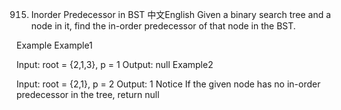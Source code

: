 915. Inorder Predecessor in BST
中文English
Given a binary search tree and a node in it, find the in-order predecessor of that node in the BST.

Example
Example1

Input: root = {2,1,3}, p = 1
Output: null
Example2

Input: root = {2,1}, p = 2
Output: 1
Notice
If the given node has no in-order predecessor in the tree, return null

